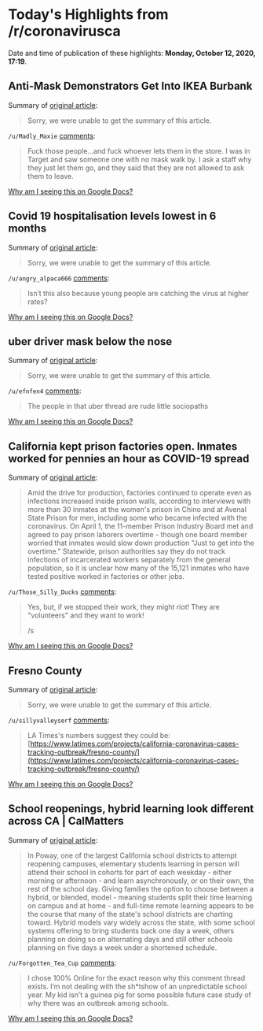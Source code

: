 # Today's Highlights from /r/coronavirusca

Date and time of publication of these highlights: **Monday, October 12, 2020, 17:19**.

## Anti-Mask Demonstrators Get Into IKEA Burbank

Summary of [original article](https://youtu.be/afd7s7KgODg):

> Sorry, we were unable to get the summary of this article.

`/u/Madly_Maxie` [comments](https://www.reddit.com/r/CoronavirusCA/comments/j9y9gy/antimask_demonstrators_get_into_ikea_burbank/):

> Fuck those people...and fuck whoever lets them in the store. I was in Target and saw someone one with no mask walk by. I ask a staff why they just let them go, and they said that they are not allowed to ask them to leave.

[Why am I seeing this on Google Docs?](https://docs.google.com/document/d/1Dc6We63vOXIZsc0op-Bt4abqkYjXzOigalQqFxmvvbM/edit?usp=sharing)

## Covid 19 hospitalisation levels lowest in 6 months

Summary of [original article](https://www.latimes.com/california/story/2020-10-12/californians-hospitalized-with-covid-19-lowest-level-in-6-months):

> Sorry, we were unable to get the summary of this article.

`/u/angry_alpaca666` [comments](https://www.reddit.com/r/CoronavirusCA/comments/ja0zh4/covid_19_hospitalisation_levels_lowest_in_6_months/):

> Isn’t this also because young people are catching the virus at higher rates?

[Why am I seeing this on Google Docs?](https://docs.google.com/document/d/1Dc6We63vOXIZsc0op-Bt4abqkYjXzOigalQqFxmvvbM/edit?usp=sharing)

## uber driver mask below the nose

Summary of [original article](/r/uber/comments/j8t54y/uber_driver_mask_below_the_nose/):

> Sorry, we were unable to get the summary of this article.

`/u/efnfen4` [comments](https://www.reddit.com/r/CoronavirusCA/comments/j9o4zz/uber_driver_mask_below_the_nose/):

> The people in that uber thread are rude little sociopaths

[Why am I seeing this on Google Docs?](https://docs.google.com/document/d/1Dc6We63vOXIZsc0op-Bt4abqkYjXzOigalQqFxmvvbM/edit?usp=sharing)

## California kept prison factories open. Inmates worked for pennies an hour as COVID-19 spread

Summary of [original article](https://www.latimes.com/california/story/2020-10-11/california-prison-factories-inmates-covid-19):

> Amid the drive for production, factories continued to operate even as infections increased inside prison walls, according to interviews with more than 30 inmates at the women's prison in Chino and at Avenal State Prison for men, including some who became infected with the coronavirus. On April 1, the 11-member Prison Industry Board met and agreed to pay prison laborers overtime - though one board member worried that inmates would slow down production "Just to get into the overtime." Statewide, prison authorities say they do not track infections of incarcerated workers separately from the general population, so it is unclear how many of the 15,121 inmates who have tested positive worked in factories or other jobs.

`/u/Those_Silly_Ducks` [comments](https://www.reddit.com/r/CoronavirusCA/comments/j9cn78/california_kept_prison_factories_open_inmates/):

> Yes, but, if we stopped their work, they might riot! They are "volunteers" and they want to work!
> 
> /s

[Why am I seeing this on Google Docs?](https://docs.google.com/document/d/1Dc6We63vOXIZsc0op-Bt4abqkYjXzOigalQqFxmvvbM/edit?usp=sharing)

## Fresno County

Summary of [original article](https://www.reddit.com/r/CoronavirusCA/comments/j9zcvp/fresno_county/):

> Sorry, we were unable to get the summary of this article.

`/u/sillyvalleyserf` [comments](https://www.reddit.com/r/CoronavirusCA/comments/j9zcvp/fresno_county/):

> LA Times's numbers suggest they could be: [https://www.latimes.com/projects/california-coronavirus-cases-tracking-outbreak/fresno-county/](https://www.latimes.com/projects/california-coronavirus-cases-tracking-outbreak/fresno-county/)

[Why am I seeing this on Google Docs?](https://docs.google.com/document/d/1Dc6We63vOXIZsc0op-Bt4abqkYjXzOigalQqFxmvvbM/edit?usp=sharing)

## School reopenings, hybrid learning look different across CA | CalMatters

Summary of [original article](https://calmatters.org/education/2020/10/school-reopening-hybrid-learning-california/):

> In Poway, one of the largest California school districts to attempt reopening campuses, elementary students learning in person will attend their school in cohorts for part of each weekday - either morning or afternoon - and learn asynchronously, or on their own, the rest of the school day. Giving families the option to choose between a hybrid, or blended, model - meaning students split their time learning on campus and at home - and full-time remote learning appears to be the course that many of the state's school districts are charting toward. Hybrid models vary widely across the state, with some school systems offering to bring students back one day a week, others planning on doing so on alternating days and still other schools planning on five days a week under a shortened schedule.

`/u/Forgotten_Tea_Cup` [comments](https://www.reddit.com/r/CoronavirusCA/comments/j9frpx/school_reopenings_hybrid_learning_look_different/):

> I chose 100% Online for the exact reason why this comment thread exists. I’m not dealing with the sh*tshow of an unpredictable school year. My kid isn’t a guinea pig for some possible future case study of why there was an outbreak among schools.

[Why am I seeing this on Google Docs?](https://docs.google.com/document/d/1Dc6We63vOXIZsc0op-Bt4abqkYjXzOigalQqFxmvvbM/edit?usp=sharing)

